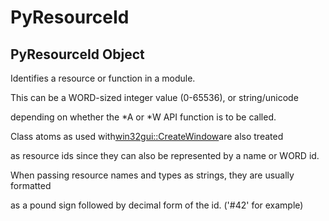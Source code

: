 # PyResourceId

## PyResourceId Object

Identifies a resource or function in a module\. 

This can be a WORD-sized integer value \(0-65536\), or string/unicode 

depending on whether the \*A or \*W API function is to be called\. 

Class atoms as used with[win32gui::CreateWindow](win32gui.md#win32guicreatewindow)are also treated 

as resource ids since they can also be represented by a name or WORD id\. 

When passing resource names and types as strings, they are usually formatted 

as a pound sign followed by decimal form of the id\.  \('\#42' for example\)